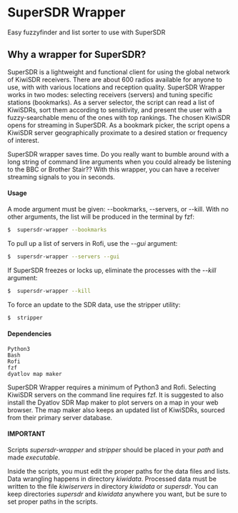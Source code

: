 # SuperSDR  Wrapper
Easy fuzzyfinder and list sorter to use with SuperSDR

## Why a wrapper for SuperSDR?
SuperSDR is a lightweight and functional client for using the global network of KiwiSDR receivers. There are about 600 radios available for anyone to use, with with various locations and reception quality. SuperSDR Wrapper works in two modes: selecting receivers (servers) and tuning specific stations (bookmarks).  As a server selector, the script can read a list of KiwiSDRs, sort them according to sensitivity, and present the user with a fuzzy-searchable menu of the ones with top rankings. The chosen KiwiSDR opens for streaming in SuperSDR. As a bookmark picker, the script opens a KiwiSDR server geographically proximate to a desired station or frequency of interest.

SuperSDR wrapper saves time. Do you really want to bumble around with a long string of command line arguments when you could already be listening to the BBC or Brother Stair?? With this wrapper, you can have a receiver streaming signals to you in seconds.

#### Usage

A mode argument must be given: --bookmarks, --servers, or --kill. With no other arguments, the list will be produced in the terminal by fzf:
```bash
$  supersdr-wrapper --bookmarks
```

To pull up a list of servers in Rofi, use the _--gui_ argument:
```bash
$  supersdr-wrapper --servers --gui
```

If SuperSDR freezes or locks up, eliminate the processes with the _--kill_ argument:
```bash
$  supersdr-wrapper --kill
```

To force an update to the SDR data, use the stripper utility:
```bash
$  stripper
```

#### Dependencies

```
Python3
Bash
Rofi
fzf
dyatlov map maker
```

SuperSDR Wrapper requires a minimum of Python3 and Rofi. Selecting KiwiSDR servers on the command line requires fzf. It is suggested to also install the Dyatlov SDR Map maker to plot servers on a map in your web browser. The map maker also keeps an updated list of KiwiSDRs, sourced from their primary server database.

#### IMPORTANT
Scripts _supersdr-wrapper_ and _stripper_ should be placed in your *path* and made *executable*.

Inside the scripts, you must edit the proper paths for the data files and lists. Data wrangling happens in directory _kiwidata_. Processed data must be written to the file _kiwiservers_ in directory _kiwidata_ or _supersdr_. You can keep directories _supersdr_ and _kiwidata_ anywhere you want, but be sure to set proper paths in the scripts.
